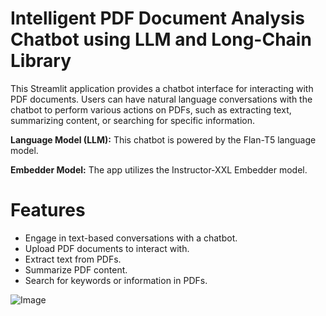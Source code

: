 # Intelligent PDF Document Analysis Chatbot using LLM and Long-Chain Library


This Streamlit application provides a chatbot interface for interacting with PDF documents. Users can have natural language conversations with the chatbot to perform various actions on PDFs, such as extracting text, summarizing content, or searching for specific information.


**Language Model (LLM):** This chatbot is powered by the Flan-T5 language model.

**Embedder Model:** The app utilizes the Instructor-XXL Embedder model.



# Features

* Engage in text-based conversations with a chatbot.
* Upload PDF documents to interact with.
* Extract text from PDFs.
* Summarize PDF content.
* Search for keywords or information in PDFs.



![Image](https://example.com/sample-image.jpg](https://i.ibb.co/thMR0DN/Capture-d-cran-2023-10-31-175838.png)https://i.ibb.co/thMR0DN/Capture-d-cran-2023-10-31-175838.png)





